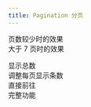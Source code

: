 ```yaml
---
title: Pagination 分页
---
```


<script>
  export default {
    methods: {
      handleSizeChange(val) {
        console.log(`每页 ${val} 条`);
      },
      handleCurrentChange(val) {
        console.log(`当前页: ${val}`);
      }
    },
    data() {
      return {
        currentPage1: 5,
        currentPage2: 5,
        currentPage3: 5,
        currentPage4: 4
      };
    }
  }
</script>

<div class="block">
  <span class="demonstration">页数较少时的效果</span>
  <ml-pagination
    layout="prev, pager, next"
    :total="50">
  </ml-pagination>
</div>
<div class="block">
  <span class="demonstration">大于 7 页时的效果</span>
  <ml-pagination
    layout="prev, pager, next"
    :total="1000">
  </ml-pagination>
</div>

<ml-pagination
  :page-size="20"
  :pager-count="11"
  layout="prev, pager, next"
  :total="1000">
</ml-pagination>

<ml-pagination
  background
  layout="prev, pager, next"
  :total="1000">
</ml-pagination>

<ml-pagination
  small
  layout="prev, pager, next"
  :total="50">
</ml-pagination>

 <div class="block">
    <span class="demonstration">显示总数</span>
    <ml-pagination
      @size-change="handleSizeChange"
      @current-change="handleCurrentChange"
      :current-page.sync="currentPage1"
      :page-size="100"
      layout="total, prev, pager, next"
      :total="1000">
    </ml-pagination>
  </div>
  <div class="block">
    <span class="demonstration">调整每页显示条数</span>
    <ml-pagination
      @size-change="handleSizeChange"
      @current-change="handleCurrentChange"
      :current-page.sync="currentPage2"
      :page-sizes="[100, 200, 300, 400]"
      :page-size="100"
      layout="sizes, prev, pager, next"
      :total="1000">
    </ml-pagination>
  </div>
  <div class="block">
    <span class="demonstration">直接前往</span>
    <ml-pagination
      @size-change="handleSizeChange"
      @current-change="handleCurrentChange"
      :current-page.sync="currentPage3"
      :page-size="100"
      layout="prev, pager, next, jumper"
      :total="1000">
    </ml-pagination>
  </div>
  <div class="block">
    <span class="demonstration">完整功能</span>
    <ml-pagination
      @size-change="handleSizeChange"
      @current-change="handleCurrentChange"
      :current-page="currentPage4"
      :page-sizes="[100, 200, 300, 400]"
      :page-size="100"
      layout="total, sizes, prev, pager, next, jumper"
      :total="400">
    </ml-pagination>
  </div>

<style>
.ml-pagination {
    margin: 10px 0;
}
</style>
